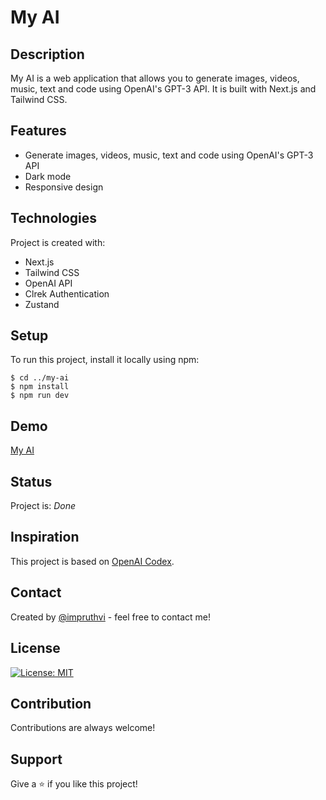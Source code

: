 # My AI

## Description

My AI is a web application that allows you to generate images, videos, music, text and code using OpenAI's GPT-3 API. It is built with Next.js and Tailwind CSS.

<!-- Add project features is My AI -->

## Features

- Generate images, videos, music, text and code using OpenAI's GPT-3 API
- Dark mode
- Responsive design

<!-- Add project technologies is My AI -->

## Technologies

Project is created with:

- Next.js
- Tailwind CSS
- OpenAI API
- Clrek Authentication
- Zustand

<!-- Add project setup is My AI -->

## Setup

To run this project, install it locally using npm:

```
$ cd ../my-ai
$ npm install
$ npm run dev
```

<!-- Add project demo is My AI -->

## Demo

[My AI](my-ai-impruthvi.vercel.app)

<!-- Add project status is My AI -->

## Status

Project is: _Done_

<!-- Add project inspiration is My AI -->

## Inspiration

This project is based on [OpenAI Codex](https://openai.com/blog/openai-codex/).

<!-- Add project contact is My AI -->

## Contact

Created by [@impruthvi](https://impruthvi.netlify.app/) - feel free to contact me!

<!-- Add project license is My AI -->

## License

[![License: MIT](https://img.shields.io/badge/License-MIT-yellow.svg)](https://opensource.org/licenses/MIT)

<!-- Add project contribution is My AI -->

## Contribution

Contributions are always welcome!

<!-- Add project support is My AI -->

## Support

Give a ⭐️ if you like this project!
